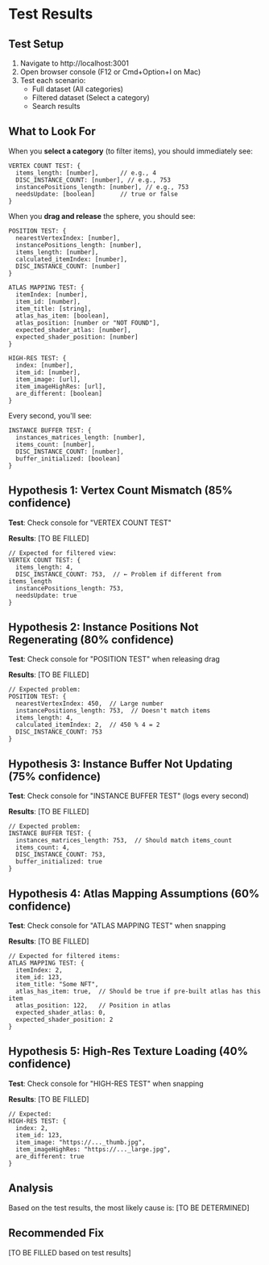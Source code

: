 # Test Results

## Test Setup
1. Navigate to http://localhost:3001
2. Open browser console (F12 or Cmd+Option+I on Mac)
3. Test each scenario:
   - Full dataset (All categories)
   - Filtered dataset (Select a category)
   - Search results

## What to Look For

When you **select a category** (to filter items), you should immediately see:
```
VERTEX COUNT TEST: {
  items_length: [number],      // e.g., 4
  DISC_INSTANCE_COUNT: [number], // e.g., 753
  instancePositions_length: [number], // e.g., 753
  needsUpdate: [boolean]       // true or false
}
```

When you **drag and release** the sphere, you should see:
```
POSITION TEST: {
  nearestVertexIndex: [number],
  instancePositions_length: [number],
  items_length: [number],
  calculated_itemIndex: [number],
  DISC_INSTANCE_COUNT: [number]
}

ATLAS MAPPING TEST: {
  itemIndex: [number],
  item_id: [number],
  item_title: [string],
  atlas_has_item: [boolean],
  atlas_position: [number or "NOT FOUND"],
  expected_shader_atlas: [number],
  expected_shader_position: [number]
}

HIGH-RES TEST: {
  index: [number],
  item_id: [number],
  item_image: [url],
  item_imageHighRes: [url],
  are_different: [boolean]
}
```

Every second, you'll see:
```
INSTANCE BUFFER TEST: {
  instances_matrices_length: [number],
  items_count: [number],
  DISC_INSTANCE_COUNT: [number],
  buffer_initialized: [boolean]
}
```

## Hypothesis 1: Vertex Count Mismatch (85% confidence)
**Test**: Check console for "VERTEX COUNT TEST"

**Results**: [TO BE FILLED]
```
// Expected for filtered view:
VERTEX COUNT TEST: {
  items_length: 4,
  DISC_INSTANCE_COUNT: 753,  // ← Problem if different from items_length
  instancePositions_length: 753,
  needsUpdate: true
}
```

## Hypothesis 2: Instance Positions Not Regenerating (80% confidence)
**Test**: Check console for "POSITION TEST" when releasing drag

**Results**: [TO BE FILLED]
```
// Expected problem:
POSITION TEST: {
  nearestVertexIndex: 450,  // Large number
  instancePositions_length: 753,  // Doesn't match items
  items_length: 4,
  calculated_itemIndex: 2,  // 450 % 4 = 2
  DISC_INSTANCE_COUNT: 753
}
```

## Hypothesis 3: Instance Buffer Not Updating (75% confidence)
**Test**: Check console for "INSTANCE BUFFER TEST" (logs every second)

**Results**: [TO BE FILLED]
```
// Expected problem:
INSTANCE BUFFER TEST: {
  instances_matrices_length: 753,  // Should match items_count
  items_count: 4,
  DISC_INSTANCE_COUNT: 753,
  buffer_initialized: true
}
```

## Hypothesis 4: Atlas Mapping Assumptions (60% confidence)
**Test**: Check console for "ATLAS MAPPING TEST" when snapping

**Results**: [TO BE FILLED]
```
// Expected for filtered items:
ATLAS MAPPING TEST: {
  itemIndex: 2,
  item_id: 123,
  item_title: "Some NFT",
  atlas_has_item: true,  // Should be true if pre-built atlas has this item
  atlas_position: 122,   // Position in atlas
  expected_shader_atlas: 0,
  expected_shader_position: 2
}
```

## Hypothesis 5: High-Res Texture Loading (40% confidence)
**Test**: Check console for "HIGH-RES TEST" when snapping

**Results**: [TO BE FILLED]
```
// Expected:
HIGH-RES TEST: {
  index: 2,
  item_id: 123,
  item_image: "https://..._thumb.jpg",
  item_imageHighRes: "https://..._large.jpg",
  are_different: true
}
```

## Analysis

Based on the test results, the most likely cause is: [TO BE DETERMINED]

## Recommended Fix

[TO BE FILLED based on test results]